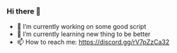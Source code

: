 ### Hi there 👋


- 🔭 I’m currently working on some good script
- 🌱 I’m currently learning new thing to be better
- 📫 How to reach me: https://discord.gg/rV7pZzCa32 


